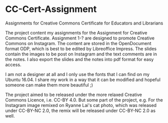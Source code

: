 # CC-Cert-Assignment
Assignments for Creative Commons Certificate for Educators and Librarians 

The project content my assignments for the Assignment for Creative Commons Certificate. Assignment 1-? are designed to promote Creative Commons on Instagram. The content are stored in the OpenDocument format ODP, which is best to be edited by Libreoffice Impress. The slides contain the images to be post on Instagram and the text comments are in the notes. I also export the slides and the notes into pdf format for easy access.

I am not a designer at all and I only use the fonts that I can find on my Ubuntu 16.04. I share my work in a way that it can be modified and hopeful someone can make them more beautiful ;)

The project aimed to be released under the more relaxed Creative Commons Licence, i.e. CC-BY 4.0. But some part of the project, e.g. For the Instagram image remixed on Ryanne Lai's cat photo, which was released under CC-BY-NC 2.0, the remix will be released under CC-BY-NC 2.0 as well.
